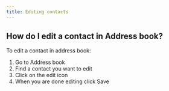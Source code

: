 ```yaml
---
title: Editing contacts
---
```


## How do I edit a contact in Address book? 
To edit a contact in address book:
1.	Go to Address book
2.	Find a contact you want to edit
3.	Click on the edit icon
4.	When you are done editing click Save
